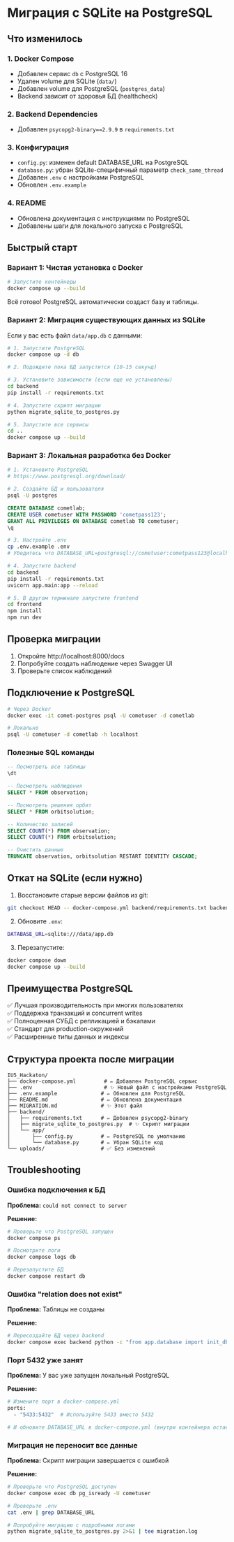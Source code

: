 # Миграция с SQLite на PostgreSQL

## Что изменилось

### 1. Docker Compose
- Добавлен сервис `db` с PostgreSQL 16
- Удален volume для SQLite (`data/`)
- Добавлен volume для PostgreSQL (`postgres_data`)
- Backend зависит от здоровья БД (healthcheck)

### 2. Backend Dependencies
- Добавлен `psycopg2-binary==2.9.9` в `requirements.txt`

### 3. Конфигурация
- `config.py`: изменен default DATABASE_URL на PostgreSQL
- `database.py`: убран SQLite-специфичный параметр `check_same_thread`
- Добавлен `.env` с настройками PostgreSQL
- Обновлен `.env.example`

### 4. README
- Обновлена документация с инструкциями по PostgreSQL
- Добавлены шаги для локального запуска с PostgreSQL

## Быстрый старт

### Вариант 1: Чистая установка с Docker

```bash
# Запустите контейнеры
docker compose up --build
```

Всё готово! PostgreSQL автоматически создаст базу и таблицы.

### Вариант 2: Миграция существующих данных из SQLite

Если у вас есть файл `data/app.db` с данными:

```bash
# 1. Запустите PostgreSQL
docker compose up -d db

# 2. Подождите пока БД запустится (10-15 секунд)

# 3. Установите зависимости (если еще не установлены)
cd backend
pip install -r requirements.txt

# 4. Запустите скрипт миграции
python migrate_sqlite_to_postgres.py

# 5. Запустите все сервисы
cd ..
docker compose up --build
```

### Вариант 3: Локальная разработка без Docker

```bash
# 1. Установите PostgreSQL
# https://www.postgresql.org/download/

# 2. Создайте БД и пользователя
psql -U postgres
```

```sql
CREATE DATABASE cometlab;
CREATE USER cometuser WITH PASSWORD 'cometpass123';
GRANT ALL PRIVILEGES ON DATABASE cometlab TO cometuser;
\q
```

```bash
# 3. Настройте .env
cp .env.example .env
# Убедитесь что DATABASE_URL=postgresql://cometuser:cometpass123@localhost:5432/cometlab

# 4. Запустите backend
cd backend
pip install -r requirements.txt
uvicorn app.main:app --reload

# 5. В другом терминале запустите frontend
cd frontend
npm install
npm run dev
```

## Проверка миграции

1. Откройте http://localhost:8000/docs
2. Попробуйте создать наблюдение через Swagger UI
3. Проверьте список наблюдений

## Подключение к PostgreSQL

```bash
# Через Docker
docker exec -it comet-postgres psql -U cometuser -d cometlab

# Локально
psql -U cometuser -d cometlab -h localhost
```

### Полезные SQL команды

```sql
-- Посмотреть все таблицы
\dt

-- Посмотреть наблюдения
SELECT * FROM observation;

-- Посмотреть решения орбит
SELECT * FROM orbitsolution;

-- Количество записей
SELECT COUNT(*) FROM observation;
SELECT COUNT(*) FROM orbitsolution;

-- Очистить данные
TRUNCATE observation, orbitsolution RESTART IDENTITY CASCADE;
```

## Откат на SQLite (если нужно)

1. Восстановите старые версии файлов из git:
```bash
git checkout HEAD -- docker-compose.yml backend/requirements.txt backend/app/config.py backend/app/database.py
```

2. Обновите `.env`:
```bash
DATABASE_URL=sqlite:///data/app.db
```

3. Перезапустите:
```bash
docker compose down
docker compose up --build
```

## Преимущества PostgreSQL

✅ Лучшая производительность при многих пользователях  
✅ Поддержка транзакций и concurrent writes  
✅ Полноценная СУБД с репликацией и бэкапами  
✅ Стандарт для production-окружений  
✅ Расширенные типы данных и индексы  

## Структура проекта после миграции

```
IU5_Hackaton/
├── docker-compose.yml         # ✏️ Добавлен PostgreSQL сервис
├── .env                       # ✨ Новый файл с настройками PostgreSQL
├── .env.example              # ✏️ Обновлен для PostgreSQL
├── README.md                 # ✏️ Обновлена документация
├── MIGRATION.md              # ✨ Этот файл
├── backend/
│   ├── requirements.txt      # ✏️ Добавлен psycopg2-binary
│   ├── migrate_sqlite_to_postgres.py  # ✨ Скрипт миграции
│   └── app/
│       ├── config.py         # ✏️ PostgreSQL по умолчанию
│       └── database.py       # ✏️ Убран SQLite код
└── uploads/                  # ✅ Без изменений
```

## Troubleshooting

### Ошибка подключения к БД

**Проблема:** `could not connect to server`

**Решение:**
```bash
# Проверьте что PostgreSQL запущен
docker compose ps

# Посмотрите логи
docker compose logs db

# Перезапустите БД
docker compose restart db
```

### Ошибка "relation does not exist"

**Проблема:** Таблицы не созданы

**Решение:**
```bash
# Пересоздайте БД через backend
docker compose exec backend python -c "from app.database import init_db; init_db()"
```

### Порт 5432 уже занят

**Проблема:** У вас уже запущен локальный PostgreSQL

**Решение:**
```bash
# Измените порт в docker-compose.yml
ports:
  - "5433:5432"  # Используйте 5433 вместо 5432

# И обновите DATABASE_URL в docker-compose.yml (внутри контейнера остается :5432)
```

### Миграция не переносит все данные

**Проблема:** Скрипт миграции завершается с ошибкой

**Решение:**
```bash
# Проверьте что PostgreSQL доступен
docker compose exec db pg_isready -U cometuser

# Проверьте .env
cat .env | grep DATABASE_URL

# Попробуйте миграцию с подробными логами
python migrate_sqlite_to_postgres.py 2>&1 | tee migration.log
```
